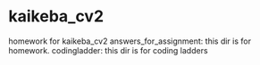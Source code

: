 # kaikeba_cv2
homework for kaikeba_cv2
answers_for_assignment: this dir is for homework.
codingladder: this dir is for coding ladders
